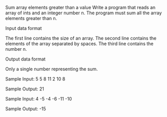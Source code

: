 Sum array elements greater than a value
Write a program that reads an array of ints and an integer number n. The program must sum all the array elements greater than n.

Input data format

The first line contains the size of an array.
The second line contains the elements of the array separated by spaces.
The third line contains the number n.

Output data format

Only a single number representing the sum.


Sample Input:
5
5 8 11 2 10
8

Sample Output:
21


Sample Input:
4
-5 -4 -6 -11
-10

Sample Output:
-15


